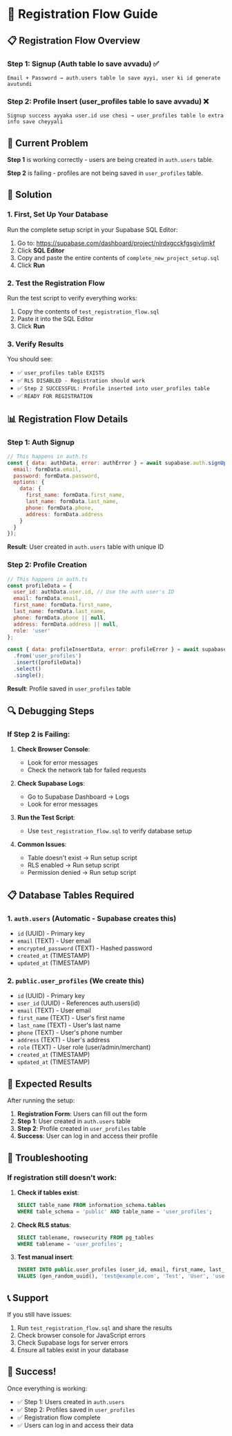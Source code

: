 # 🔹 Registration Flow Guide

## 📋 Registration Flow Overview

### Step 1: Signup (Auth table lo save avvadu) ✅
```
Email + Password → auth.users table lo save ayyi, user ki id generate avutundi
```

### Step 2: Profile Insert (user_profiles table lo save avvadu) ❌
```
Signup success ayyaka user.id use chesi → user_profiles table lo extra info save cheyyali
```

## 🚨 Current Problem

**Step 1** is working correctly - users are being created in `auth.users` table.

**Step 2** is failing - profiles are not being saved in `user_profiles` table.

## 🔧 Solution

### 1. First, Set Up Your Database

Run the complete setup script in your Supabase SQL Editor:

1. Go to: https://supabase.com/dashboard/project/nlrdxgcckfgsgivljmkf
2. Click **SQL Editor**
3. Copy and paste the entire contents of `complete_new_project_setup.sql`
4. Click **Run**

### 2. Test the Registration Flow

Run the test script to verify everything works:

1. Copy the contents of `test_registration_flow.sql`
2. Paste it into the SQL Editor
3. Click **Run**

### 3. Verify Results

You should see:
- ✅ `user_profiles table EXISTS`
- ✅ `RLS DISABLED - Registration should work`
- ✅ `Step 2 SUCCESSFUL: Profile inserted into user_profiles table`
- ✅ `READY FOR REGISTRATION`

## 📊 Registration Flow Details

### Step 1: Auth Signup
```javascript
// This happens in auth.ts
const { data: authData, error: authError } = await supabase.auth.signUp({
  email: formData.email,
  password: formData.password,
  options: {
    data: {
      first_name: formData.first_name,
      last_name: formData.last_name,
      phone: formData.phone,
      address: formData.address
    }
  }
});
```

**Result**: User created in `auth.users` table with unique ID

### Step 2: Profile Creation
```javascript
// This happens in auth.ts
const profileData = {
  user_id: authData.user.id, // Use the auth user's ID
  email: formData.email,
  first_name: formData.first_name,
  last_name: formData.last_name,
  phone: formData.phone || null,
  address: formData.address || null,
  role: 'user'
};

const { data: profileInsertData, error: profileError } = await supabase
  .from('user_profiles')
  .insert([profileData])
  .select()
  .single();
```

**Result**: Profile saved in `user_profiles` table

## 🔍 Debugging Steps

### If Step 2 is Failing:

1. **Check Browser Console**:
   - Look for error messages
   - Check the network tab for failed requests

2. **Check Supabase Logs**:
   - Go to Supabase Dashboard → Logs
   - Look for error messages

3. **Run the Test Script**:
   - Use `test_registration_flow.sql` to verify database setup

4. **Common Issues**:
   - Table doesn't exist → Run setup script
   - RLS enabled → Run setup script
   - Permission denied → Run setup script

## 📋 Database Tables Required

### 1. `auth.users` (Automatic - Supabase creates this)
- `id` (UUID) - Primary key
- `email` (TEXT) - User email
- `encrypted_password` (TEXT) - Hashed password
- `created_at` (TIMESTAMP)
- `updated_at` (TIMESTAMP)

### 2. `public.user_profiles` (We create this)
- `id` (UUID) - Primary key
- `user_id` (UUID) - References auth.users(id)
- `email` (TEXT) - User email
- `first_name` (TEXT) - User's first name
- `last_name` (TEXT) - User's last name
- `phone` (TEXT) - User's phone number
- `address` (TEXT) - User's address
- `role` (TEXT) - User role (user/admin/merchant)
- `created_at` (TIMESTAMP)
- `updated_at` (TIMESTAMP)

## 🎯 Expected Results

After running the setup:

1. **Registration Form**: Users can fill out the form
2. **Step 1**: User created in `auth.users` table
3. **Step 2**: Profile created in `user_profiles` table
4. **Success**: User can log in and access their profile

## 🚨 Troubleshooting

### If registration still doesn't work:

1. **Check if tables exist**:
   ```sql
   SELECT table_name FROM information_schema.tables 
   WHERE table_schema = 'public' AND table_name = 'user_profiles';
   ```

2. **Check RLS status**:
   ```sql
   SELECT tablename, rowsecurity FROM pg_tables 
   WHERE tablename = 'user_profiles';
   ```

3. **Test manual insert**:
   ```sql
   INSERT INTO public.user_profiles (user_id, email, first_name, last_name, role) 
   VALUES (gen_random_uuid(), 'test@example.com', 'Test', 'User', 'user');
   ```

## 📞 Support

If you still have issues:

1. Run `test_registration_flow.sql` and share the results
2. Check browser console for JavaScript errors
3. Check Supabase logs for server errors
4. Ensure all tables exist in your database

## 🎉 Success!

Once everything is working:

- ✅ Step 1: Users created in `auth.users`
- ✅ Step 2: Profiles saved in `user_profiles`
- ✅ Registration flow complete
- ✅ Users can log in and access their data
